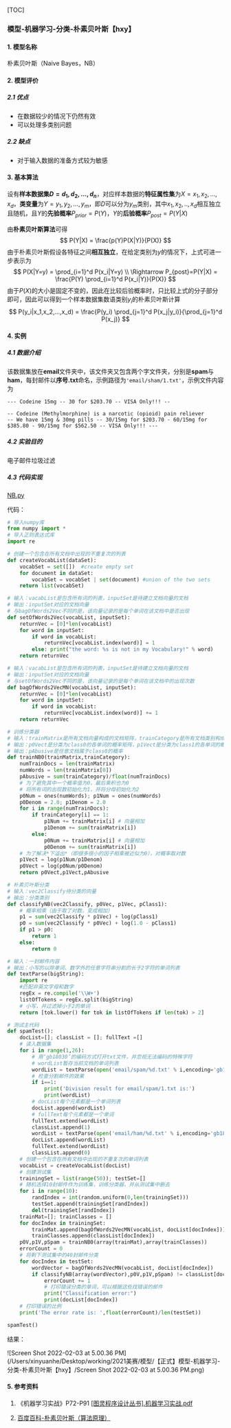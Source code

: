 [TOC] 

### 模型-机器学习-分类-朴素贝叶斯【hxy】

#### 1. 模型名称

朴素贝叶斯（Naive Bayes，NB）

#### 2. 模型评价

##### 2.1 优点

- 在数据较少的情况下仍然有效
- 可以处理多类别问题

##### 2.2 缺点

- 对于输入数据的准备方式较为敏感

#### 3. 基本算法

设有**样本数据集$D = {d_1,d_2,...,d_n}$**，对应样本数据的**特征属性集**为$X = {x_1,x_2,...,x_d}$，**类变量**为$Y = {y_1,y_2,...,y_m}$，即$D$可以分为$y_m$类别，其中$x_1,x_2,..,x_d$相互独立且随机，且$Y$的**先验概率**$P_{prior} = P(Y)$，$Y$的**后验概率**$P_{post} = P(Y|X)$

由**朴素贝叶斯算法**可得
$$
P(Y|X) = \frac{p(Y)P(X|Y)}{P(X)}
$$
由于朴素贝叶斯假设各特征之间**相互独立**，在给定类别为$y$的情况下，上式可进一步表示为
$$
P(X|Y=y) = \prod_{i=1}^d P(x_i|Y=y) \\
\Rightarrow P_{post}=P(Y|X) = \frac{P(Y) \prod_{i=1}^d P(x_i|Y)}{P(X)}
$$
由于$P(X)$的大小是固定不变的，因此在比较后验概率时，只比较上式的分子部分即可，因此可以得到一个样本数据集数语类别$y_i$的朴素贝叶斯计算
$$
P(y_i|x_1,x_2,...,x_d) = \frac{P(y_i) \prod_{j=1}^d P(x_j|y_i)}{\prod_{j=1}^d P(x_j)}
$$

#### 4. 实例

##### 4.1 数据介绍

该数据集放在**email**文件夹中，该文件夹又包含两个字文件夹，分别是**spam**与**ham**，每封邮件以**序号.txt**命名，示例路径为``'email/sham/1.txt'``，示例文件内容为

```
--- Codeine 15mg -- 30 for $203.70 -- VISA Only!!! --

-- Codeine (Methylmorphine) is a narcotic (opioid) pain reliever
-- We have 15mg & 30mg pills -- 30/15mg for $203.70 - 60/15mg for $385.80 - 90/15mg for $562.50 -- VISA Only!!! ---
```

##### 4.2 实验目的

电子邮件垃圾过滤

##### 4.3 代码实现

 [NB.py](NB.py) 

代码：

```python
# 导入numpy库
from numpy import *
# 导入正则表达式库
import re

# 创建一个包含在所有文档中出现的不重复次的列表
def createVocabList(dataSet):
    vocabSet = set([])  #create empty set
    for document in dataSet:
        vocabSet = vocabSet | set(document) #union of the two sets
    return list(vocabSet)

# 输入：vacabList是包含所有词的列表，inputSet是待建立文档向量的文档
# 输出：inputSet对应的文档向量
# 与bagOfWords2Vec不同的是，该向量记录的是每个单词在该文档中是否出现
def setOfWords2Vec(vocabList, inputSet):
    returnVec = [0]*len(vocabList)
    for word in inputSet:
        if word in vocabList:
            returnVec[vocabList.index(word)] = 1
        else: print("the word: %s is not in my Vocabulary!" % word)
    return returnVec

# 输入：vacabList是包含所有词的列表，inputSet是待建立文档向量的文档
# 输出：inputSet对应的文档向量
# 与setOfWords2Vec不同的是，该向量记录的是每个单词在该文档中的出现次数
def bagOfWords2VecMN(vocabList, inputSet):
    returnVec = [0]*len(vocabList)
    for word in inputSet:
        if word in vocabList:
            returnVec[vocabList.index(word)] += 1
    return returnVec

# 训练分类器
# 输入：trainMatrix是所有文档向量构成的文档矩阵，trainCategory是所有文档类别构成的文档类别向量
# 输出：p0Vect是分类为class0的各单词的概率矩阵，p1Vect是分类为class1的各单词的概率矩阵
# 输出：pAbusive是任意文档属于class0的概率
def trainNB0(trainMatrix,trainCategory):
    numTrainDocs = len(trainMatrix)
    numWords = len(trainMatrix[0])
    pAbusive = sum(trainCategory)/float(numTrainDocs)
    # 为了避免其中一个概率值为0，最后乘积也为0
    # 将所有词的出现数初始化为1，并将分母初始化为2
    p0Num = ones(numWords); p1Num = ones(numWords)
    p0Denom = 2.0; p1Denom = 2.0
    for i in range(numTrainDocs):
        if trainCategory[i] == 1:
            p1Num += trainMatrix[i] # 向量相加
            p1Denom += sum(trainMatrix[i]) 
        else:
            p0Num += trainMatrix[i] # 向量相加
            p0Denom += sum(trainMatrix[i])
    # 为了解决*下溢出*（即很多很小的因子相乘被近似为0），对概率取对数
    p1Vect = log(p1Num/p1Denom)        
    p0Vect = log(p0Num/p0Denom)         
    return p0Vect,p1Vect,pAbusive

# 朴素贝叶斯分类
# 输入：vec2Classify待分类的向量
# 输出：分类类别
def classifyNB(vec2Classify, p0Vec, p1Vec, pClass1):
    # 概率相乘（由于取了对数，变成相加）
    p1 = sum(vec2Classify * p1Vec) + log(pClass1)    
    p0 = sum(vec2Classify * p0Vec) + log(1.0 - pClass1)
    if p1 > p0:
        return 1
    else: 
        return 0

# 输入：一封邮件内容
# 输出：小写的以除单词、数字外的任意字符串分割的长于2字符的单词列表
def textParse(bigString):
    import re
    #匹配非英文字母和数字
    regEx = re.compile('\\W+') 
    listOfTokens = regEx.split(bigString)
    # 小写，并过滤掉小于2的单词
    return [tok.lower() for tok in listOfTokens if len(tok) > 2]

# 测试主代码
def spamTest():
    docList=[]; classList = []; fullText =[]
    # 读入数据集
    for i in range(1,26):
        # 用‘gb18030’的编码方式打开txt文件，并忽视无法编码的特殊字符
        # wordList暂存当前文档的单词列表
        wordList = textParse(open('email/spam/%d.txt' % i,encoding='gb18030', errors='ignore').read())
        # 检查分割邮件的效果
        if i==1:
            print('Division result for email/spam/1.txt is:')
            print(wordList)
        # docList每个元素都是一个单词列表
        docList.append(wordList)
        # fullText每个元素都是一个单词
        fullText.extend(wordList)
        classList.append(1)
        wordList = textParse(open('email/ham/%d.txt' % i,encoding='gb18030', errors='ignore').read())
        docList.append(wordList)
        fullText.extend(wordList)
        classList.append(0)
    # 创建一个包含在所有文档中出现的不重复次的单词列表
    vocabList = createVocabList(docList)
    # 创建测试集
    trainingSet = list(range(50)); testSet=[]
    # 随机选择10封邮件作为训练集，训练分类器，并从测试集中删去
    for i in range(10):
        randIndex = int(random.uniform(0,len(trainingSet)))
        testSet.append(trainingSet[randIndex])
        del(trainingSet[randIndex])  
    trainMat=[]; trainClasses = []
    for docIndex in trainingSet:
        trainMat.append(bagOfWords2VecMN(vocabList, docList[docIndex]))
        trainClasses.append(classList[docIndex])
    p0V,p1V,pSpam = trainNB0(array(trainMat),array(trainClasses))
    errorCount = 0
    # 将剩下测试集中的40封邮件分类
    for docIndex in testSet:        
        wordVector = bagOfWords2VecMN(vocabList, docList[docIndex])
        if classifyNB(array(wordVector),p0V,p1V,pSpam) != classList[docIndex]:
            errorCount += 1
            # 打印错误分类的单词，可以根据这些找错误的邮件
            print("Classification error:")
            print(docList[docIndex])
    # 打印错误的比例
    print('The error rate is: ',float(errorCount)/len(testSet))

spamTest()
```

结果：

![Screen Shot 2022-02-03 at 5.00.36 PM](/Users/xinyuanhe/Desktop/working/2021美赛/模型/【正式】模型-机器学习-分类-朴素贝叶斯【hxy】/Screen Shot 2022-02-03 at 5.00.36 PM.png)

#### 5. 参考资料

1. 《机器学习实战》P72-P91 [[图灵程序设计丛书].机器学习实战.pdf](../../教材/[图灵程序设计丛书].机器学习实战.pdf) 

2. [百度百科-朴素贝叶斯（算法原理）](https://baike.baidu.com/item/%E6%9C%B4%E7%B4%A0%E8%B4%9D%E5%8F%B6%E6%96%AF/4925905?fr=aladdin#2)